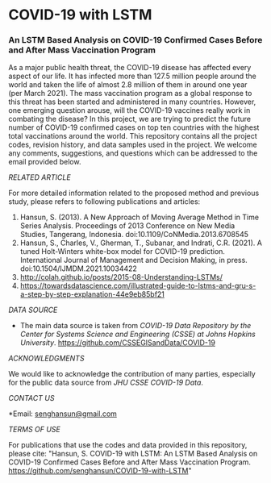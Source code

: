 # COVID-19 with LSTM

### An LSTM Based Analysis on COVID-19 Confirmed Cases Before and After Mass Vaccination Program

As a major public health threat, the COVID-19 disease has affected every aspect of our life. It has infected more than 127.5 million people around the world and taken the life of almost 2.8 million of them in around one year (per March 2021). The mass vaccination program as a global response to this threat has been started and administered in many countries. However, one emerging question arouse, will the COVID-19 vaccines really work in combating the disease?
In this project, we are trying to predict the future number of COVID-19 confirmed cases on top ten countries with the highest total vaccinations around the world.
This repository contains all the project codes, revision history, and data samples used in the project.
We welcome any comments, suggestions, and questions which can be addressed to the email provided below.

*RELATED ARTICLE*

For more detailed information related to the proposed method and previous study, please refers to following publications and articles:
1. Hansun, S. (2013). A New Approach of Moving Average Method in Time Series Analysis. Proceedings of 2013 Conference on New Media Studies, Tangerang, Indonesia. doi:10.1109/CoNMedia.2013.6708545
2. Hansun, S., Charles, V., Gherman, T., Subanar, and Indrati, C.R. (2021). A tuned Holt-Winters white-box model for COVID-19 prediction. International Journal of Management and Decision Making, in press. doi:10.1504/IJMDM.2021.10034422
3. http://colah.github.io/posts/2015-08-Understanding-LSTMs/
4. https://towardsdatascience.com/illustrated-guide-to-lstms-and-gru-s-a-step-by-step-explanation-44e9eb85bf21

*DATA SOURCE*
* The main data source is taken from *COVID-19 Data Repository by the Center for Systems Science and Engineering (CSSE) at Johns Hopkins University*. https://github.com/CSSEGISandData/COVID-19

*ACKNOWLEDGMENTS*

We would like to acknowledge the contribution of many parties, especially for the public data source from *JHU CSSE COVID-19 Data*.

*CONTACT US*

*Email: senghansun@gmail.com

*TERMS OF USE*

For publications that use the codes and data provided in this repository, please cite: "Hansun, S. COVID-19 with LSTM: An LSTM Based Analysis on COVID-19 Confirmed Cases Before and After Mass Vaccination Program. https://github.com/senghansun/COVID-19-with-LSTM"

